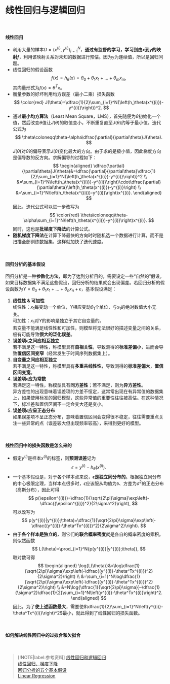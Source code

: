 # 线性回归与逻辑回归

</br>

#### 线性回归

- 利用大量的样本$D={(x^{(i)},y^{(i)})}^N_{i=1}$，**通过有监督的学习，学习到由$x$到$y$的映射$f$**，利用该映射关系对未知的数据进行预估。因为`y`为连续值，所以是回归问题。
- 线性回归的假设函数
  $$
  f(x)=h_\theta(x)=\theta_0+\theta_1x_1+\ldots+\theta_mx_m,
  $$
  其向量形式为$f(x)=\theta^Tx$。
- 衡量参数的好坏利用均方误差（最小二乘）损失函数
  $$
  \color{red} J(\theta)=\dfrac{1}{2}\sum_{i=1}^N{\left(h_\theta(x^{(i)})-y^{(i)}\right)}^2.
  $$
- 通过**最小均方算法**（Least Mean Square，LMS），首先随便为$\theta$初始化一个值，然后改变$\theta$值让$J(\theta)$的取值变小，不断重复直至$J(\theta)$约等于最小值。迭代公式为
  $$
  \theta\coloneqq\theta-\alpha\dfrac{\partial}{\partial\theta}J(\theta).
  $$
  $J(\theta)$对$\theta$的偏导表示$J(\theta)$变化最大的方向。由于求的是极小值，因此梯度方向是偏导数的反方向。求解偏导的过程如下：
  $$
  \begin{aligned}
  \dfrac{\partial}{\partial\theta}J(\theta)&=\dfrac{\partial}{\partial\theta}\dfrac{1}{2}\sum_{i=1}^N{\left(h_\theta(x^{(i)})-y^{(i)}\right)}^2 \\
  &=\sum_{i=1}^N\left(h_\theta(x^{(i)})-y^{(i)}\right)\cdot\dfrac{\partial}{\partial\theta}\left(h_\theta(x^{(i)})-y^{(i)}\right) \\
  &=\sum_{i=1}^N\left(h_\theta(x^{(i)})-y^{(i)}\right)x^{(i)}.
  \end{aligned}
  $$
  因此，迭代公式可以进一步改写为
  $$
  \color{red} \theta\coloneqq\theta-\alpha\sum_{i=1}^N\left(h_\theta(x^{(i)})-y^{(i)}\right)x^{(i)}.
  $$
  同时，这也是**批梯度下降法**的计算公式。
- **随机梯度下降法**在计算下降最快的方向时时随机选一个数据进行计算，而不是扫描全部训练数据集，这样就加快了迭代速度。

</br>

#### 回归分析的基本假设

回归分析是一种**参数化方法**，即为了达到分析目的，需要设定一些“自然的”假设。如果目标数据集不满足这些假设，回归分析的结果就会出现偏差。若回归分析的假设函数为$Y=\theta_0+\theta_1x_1+\ldots+\theta_nx_n+\epsilon$，基本假设满足：
1. **线性性 & 可加性**</br>
   线性性：$x_1$每变动一个单位，$Y$相应变动$\theta_1$个单位，与$x_1$的绝对数值大小无关。</br>
   可加性：$x_1$对$Y$的影响是独立于其它自变量的。</br>
   若变量不能满足线性性和可加性，则模型将无法很好的描述变量之间的关系，极有可能导致**很大的泛化误差**。
2. **误差项$\epsilon$之间应相互独立**</br>
   若不满足这一特性，称模型具有**自相关性**，导致测得的**标准差偏小**，进而会导致**置信区间变窄**（经常发生于时间序列数据集上）。
3. **自变量之间应相互独立**</br>
   若不满足这一特性，称模型具有**多重共线性性**，导致测得的**标准差偏大**，**置信区间变宽**。
4. **误差项$\epsilon$应为常数**</br>
   若满足这一特性，称模型具有**同方差性**；若不满足，则为**异方差性**。</br>
   异方差性的出现意味着误差项的方差不恒定，这常常出现在有异常值的数据集上，如果使用标准的回归模型，这些异常值的重要性往往被高估。在这种情况下，标准差和置信区间不一定会变大还是变小。
5. **误差项$\epsilon$应呈正态分布**</br>
   如果误差项不呈正态分布，意味着置信区间会变得很不稳定，往往需要重点关注一些异常的点（误差较大但出现频率较高），来得到更好的模型。

</br>

#### 线性回归中的损失函数是怎么来的

- 假定$y^{(i)}$是样本$x^{(i)}$的标签，则**预测误差**记为
  $$
  \epsilon=y^{(i)}-h_\theta(x^{(i)}).
  $$
- 一个基本假设是，对于各个样本点来说，**$\epsilon$是独立同分布的**。根据独立同分布的中心极限定理，当样本点很多时，$\epsilon$应该服从均值为`0`、方差为$\sigma^2$的正态分布（高斯分布），因此可得
  $$
  p(\epsilon^{(i)})=\dfrac{1}{\sqrt{2\pi}\sigma}\exp\left(-\dfrac{(\epsilon^{(i)})^2}{2\sigma^2}\right),
  $$
  可以改写为
  $$
  p(y^{(i)}|y^{(i)};\theta)=\dfrac{1}{\sqrt{2\pi}\sigma}\exp\left(-\dfrac{(y^{(i)}-\theta^Tx^{(i)})^2}{2\sigma^2}\right).
  $$
- 由于**各个样本是独立的**，则它们的**联合概率密度**就是各自的概率密度的乘积。则似然函数
  $$
  L(\theta)=\prod_{i=1}^N{p(y^{(i)}|y^{(i)};\theta)},
  $$
  取对数可得
  $$
  \begin{aligned}
  \log{L(\theta)}&=\log\dfrac{1}{\sqrt{2\pi}\sigma}\exp\left(-\dfrac{(y^{(i)}-\theta^Tx^{(i)})^2}{2\sigma^2}\right) \\
  &=\sum_{i=1}^N\log\dfrac{1}{\sqrt{2\pi}\sigma}\exp\left(-\dfrac{(y^{(i)}-\theta^Tx^{(i)})^2}{2\sigma^2}\right) \\
  &=N\log{\dfrac{1}{\sqrt{2\pi}\sigma}}-\dfrac{1}{\sigma^2}\dfrac{1}{2}\sum_{i=1}^N\left(y^{(i)}-\theta^Tx^{(i)}\right)^2.
  \end{aligned}
  $$
  因此，为了**使上述函数最大**，需要使$\dfrac{1}{2}\sum_{i=1}^N\left(y^{(i)}-\theta^Tx^{(i)}\right)^2$最小，就此得到了线性回归的损失函数。

</br>

#### 如何解决线性回归中的过拟合和欠拟合



</br>

> [!NOTE|label:参考资料]
> [线性回归和逻辑回归](https://blog.csdn.net/jiaoyangwm/article/details/81139362)</br>
> [线性回归、梯度下降](https://www.cnblogs.com/BYRans/p/4700202.html)</br>
> [回归分析的五个基本假设](https://blog.csdn.net/Noob_daniel/article/details/76087829)</br>
> [Linear Regression](https://github.com/NLP-LOVE/ML-NLP/blob/master/Machine%20Learning/Liner%20Regression/1.Liner%20Regression.md)</br>